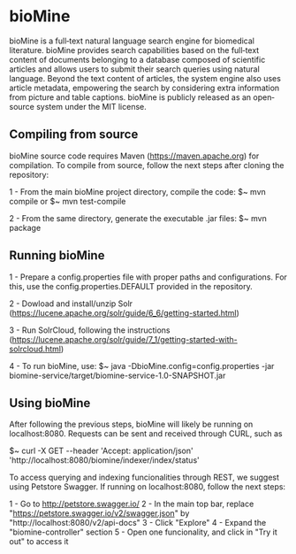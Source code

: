 # bioMine

bioMine is a full‐text natural language search engine for biomedical literature. 
bioMine provides search capabilities based on the full‐text content of documents belonging to a database composed of scientific articles and allows users to submit their search queries using natural language. 
Beyond the text content of articles, the system engine also uses article metadata, empowering the search by considering extra information from picture and table captions. 
bioMine is publicly released as an open‐source system under the MIT license. 


## Compiling from source 

bioMine source code requires Maven (https://maven.apache.org) for compilation.
To compile from source, follow the next steps after cloning the repository: 

1 - From the main bioMine project directory, compile the code:
$~ mvn compile 
or
$~ mvn test-compile

2 - From the same directory, generate the executable .jar files:
$~ mvn package


## Running bioMine 

1 - Prepare a config.properties file with proper paths and configurations.
For this, use the config.properties.DEFAULT provided in the repository.

2 - Dowload and install/unzip Solr
(https://lucene.apache.org/solr/guide/6_6/getting-started.html)

3 - Run SolrCloud, following the instructions
(https://lucene.apache.org/solr/guide/7_1/getting-started-with-solrcloud.html)

4 - To run bioMine, use:
$~ java -DbioMine.config=config.properties -jar biomine-service/target/biomine-service-1.0-SNAPSHOT.jar


## Using bioMine 

After following the previous steps, bioMine will likely be running on localhost:8080.
Requests can be sent and received through CURL, such as

$~ curl -X GET --header 'Accept: application/json' 'http://localhost:8080/biomine/indexer/index/status'

To access querying and indexing funcionalities through REST, we suggest using Petstore Swagger.
If running on localhost:8080, follow the next steps:

1 - Go to http://petstore.swagger.io/
2 - In the main top bar, replace "https://petstore.swagger.io/v2/swagger.json" by "http://localhost:8080/v2/api-docs"
3 - Click "Explore"
4 - Expand the "biomine-controller" section
5 - Open one funcionality, and click in "Try it out" to access it

